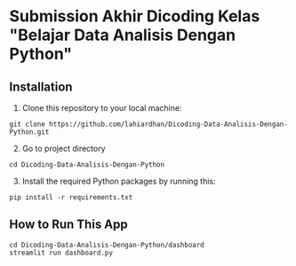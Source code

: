 # Submission Akhir Dicoding Kelas "Belajar Data Analisis Dengan Python"

## Installation
1. Clone this repository to your local machine:
```
git clone https://github.com/lahiardhan/Dicoding-Data-Analisis-Dengan-Python.git
```
2. Go to project directory
```
cd Dicoding-Data-Analisis-Dengan-Python
```
3. Install the required Python packages by running this:
```
pip install -r requirements.txt
```

## How to Run This App
```
cd Dicoding-Data-Analisis-Dengan-Python/dashboard
streamlit run dashboard.py
```